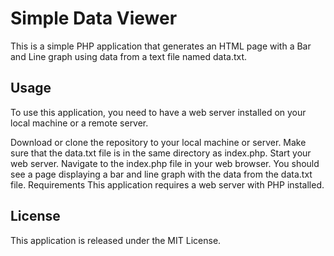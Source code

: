 # Simple Data Viewer
This is a simple PHP application that generates an HTML page with a Bar and Line graph using data from a text file named data.txt.

## Usage
To use this application, you need to have a web server installed on your local machine or a remote server.

Download or clone the repository to your local machine or server.
Make sure that the data.txt file is in the same directory as index.php.
Start your web server.
Navigate to the index.php file in your web browser.
You should see a page displaying a bar and line graph with the data from the data.txt file.
Requirements
This application requires a web server with PHP installed.

## License
This application is released under the MIT License.
